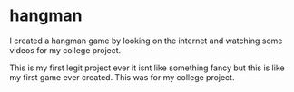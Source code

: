 # hangman
I created a hangman game by looking on the internet and watching some videos for my college project.

This is my first legit project ever it isnt like something fancy but this is like my first game ever created.
This was for my college project.
